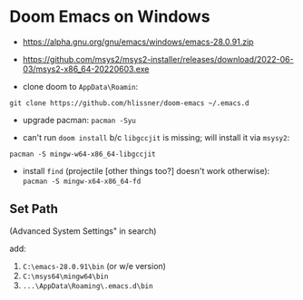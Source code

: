 # Doom Emacs on Windows

- https://alpha.gnu.org/gnu/emacs/windows/emacs-28.0.91.zip
- https://github.com/msys2/msys2-installer/releases/download/2022-06-03/msys2-x86_64-20220603.exe

- clone doom to `AppData\Roamin`:

``` shell
git clone https://github.com/hlissner/doom-emacs ~/.emacs.d
```

- upgrade pacman: `pacman -Syu`

- can't run `doom install` b/c `libgccjit` is missing; will install it via `msysy2`:

``` shell
pacman -S mingw-w64-x86_64-libgccjit
```

- install `find` (projectile [other things too?] doesn't work otherwise): `pacman -S mingw-x64-x86_64-fd`

## Set Path
(Advanced System Settings" in search)

add:
  1. `C:\emacs-28.0.91\bin` (or w/e version)
  2. `C:\msys64\mingw64\bin`
  3. `...\AppData\Roaming\.emacs.d\bin`
